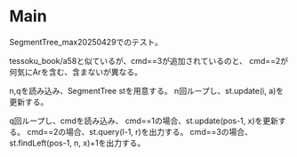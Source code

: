 # Main
SegmentTree_max20250429でのテスト。

tessoku_book/a58と似ているが、cmd==3が追加されているのと、
cmd==2が何気にArを含む、含まないが異なる。

n,qを読み込み、SegmentTree stを用意する。
n回ループし、st.update(i, a)を更新する。

q回ループし、cmdを読み込み、
cmd==1の場合、st.update(pos-1, x)を更新する。
cmd==2の場合、st.query(l-1, r)を出力する。
cmd==3の場合、st.findLeft(pos-1, n, x)+1を出力する。
